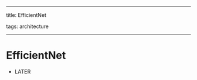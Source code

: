 
---

title: EfficientNet

tags: architecture 

---

# EfficientNet
- LATER




















































